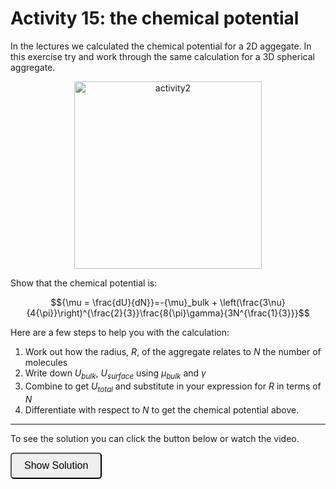 # Activity 15: the chemical potential

<link rel="stylesheet" type="text/css" href="../customstyle.css">

In the lectures we calculated the chemical potential for a 2D aggegate. In this exercise try and work through the same calculation for a 3D spherical aggregate. 

<div style="text-align: center;">
  <img src="imgs/15.png" alt="activity2" width="300" height=auto>
</div>

Show that the chemical potential is:

$${\mu = \frac{dU}{dN}}=-{\mu}_bulk + \left(\frac{3\nu}{4{\pi}}\right)^{\frac{2}{3}}\frac{8{\pi}\gamma}{3N^{\frac{1}{3}}}$$

Here are a few steps to help you with the calculation:

1. Work out how the radius, $R$, of the aggregate relates to $N$ the number of molecules
2. Write down $U_{bulk}$, $U_{surface}$ using ${\mu}_{bulk}$ and $\gamma$
3. Combine to get $U_{total}$ and substitute in your expression for $R$ in terms of $N$
4. Differentiate with respect to $N$ to get the chemical potential above.


---------------------

To see the solution you can click the button below or watch the video.

<button onclick="document.getElementById('solution').style.display='block'" style="border-radius: 5px; text-align: center; padding: 10px 20px; font-size: 16px;">
Show Solution
</button>
<div id="solution" style="display:none;">

<br>

1. $N=\frac{V}{\nu}=\frac{4}{3}\frac{{\pi}R^{3}}{\nu}$

Rearranging gives: $R=\left(\frac{3{\nu}N}{4{\pi}}\right)^{\frac{1}{3}}$

2. $U_{bulk} = -N{\mu}_{bulk}$, $U_{surf} = 4{\pi}R^{2}{\gamma}$

3. 

$$U_{tot} = U_{bulk} + $U_{surf}$$

$$U_{tot}=-N{\mu}_{bulk} + 4{\pi}R^{2}{\gamma}$$

$$U_{tot}=-N{\mu}_{bulk} + 4{\pi}\left(\frac{3{\nu}N}{4{\pi}}\right)^{\frac{2}{3}}{\gamma}$$

4. Differentiate

$$\frac{dU_{tot}}{dN}=-{\mu}_{bulk} + 4{\pi}{\gamma}\left(\frac{3{\nu}}{4{\pi}}\right)^{\frac{2}{3}}\frac{1}{N^{\frac{1}{3}}}$$

</div>
